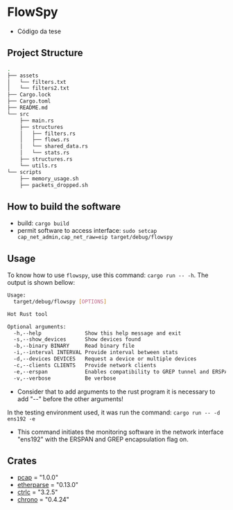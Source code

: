 # FlowSpy
- Código da tese

## Project Structure
```bash
.
├── assets
│   └── filters.txt
│   └── filters2.txt
├── Cargo.lock
├── Cargo.toml
├── README.md
└── src
    ├── main.rs
    ├── structures
    │   ├── filters.rs
    │   ├── flows.rs
    │   └── shared_data.rs
    │   └── stats.rs
    ├── structures.rs
    └── utils.rs
└── scripts
    ├── memory_usage.sh
    ├── packets_dropped.sh
```
## How to build the software
- build:
  `cargo build`
- permit software to access interface:
  `sudo setcap cap_net_admin,cap_net_raw=eip target/debug/flowspy`
## Usage
To know how to use `flowspy`, use this command: `cargo run -- -h`. The output is shown bellow:

```bash
Usage:
  target/debug/flowspy [OPTIONS]

Hot Rust tool

Optional arguments:
  -h,--help              Show this help message and exit
  -s,--show_devices      Show devices found
  -b,--binary BINARY     Read binary file
  -i,--interval INTERVAL Provide interval between stats
  -d,--devices DEVICES   Request a device or multiple devices
  -c,--clients CLIENTS   Provide network clients
  -e,--erspan            Enables compatibility to GREP tunnel and ERSPAN protocol
  -v,--verbose           Be verbose
```
- Consider that to add arguments to the rust program it is necessary to add "--" before the other arguments!

In the testing environment used, it was run the command:
`cargo run -- -d ens192 -e`
- This command initiates the monitoring software in the network interface "ens192" with the ERSPAN and GREP encapsulation flag on.



## Crates
- [pcap](https://docs.rs/pcap/1.0.0/pcap/) = "1.0.0"
- [etherparse](https://docs.rs/etherparse/latest/etherparse/#) = "0.13.0"
- [ctrlc](https://docs.rs/crate/ctrlc/3.2.5) = "3.2.5"
- [chrono](https://docs.rs/chrono/latest/chrono/) = "0.4.24"
